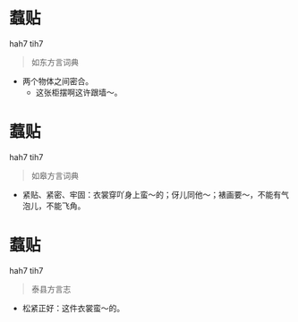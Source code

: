# 蠚贴
hah7 tih7
> 如东方言词典
- 两个物体之间密合。
  - 这张柜摆啊这许跟墙～。

# 蠚贴
hah7 tih7
> 如皋方言词典
- 紧贴、紧密、牢固：衣裳穿吖身上蛮～的；伢儿同他～；裱画要～，不能有气泡儿，不能飞角。

# 蠚贴
hah7 tih7
> 泰县方言志
- 松紧正好：这件衣裳蛮～的。

